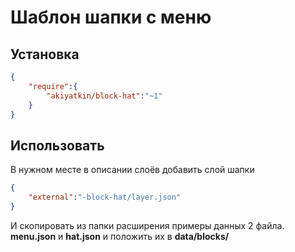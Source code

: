 # Шаблон шапки с меню

## Установка

```json
{
	"require":{
		"akiyatkin/block-hat":"~1"
	}
}
```

## Использовать
В нужном месте в описании слоёв добавить слой шапки

```json
{
	"external":"-block-hat/layer.json"
}
```

И скопировать из папки расширения примеры данных 2 файла. **menu.json** и **hat.json** и положить их в **data/blocks/**